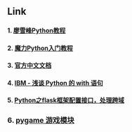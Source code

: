 ## Link

#### 1. [廖雪峰Python教程](<https://www.liaoxuefeng.com/wiki/0014316089557264a6b348958f449949df42a6d3a2e542c000>)

#### 2. [魔力Python入门教程](<http://www.opython.com/python3>)

#### 3. [官方中文文档](https://docs.python.org/zh-cn/3.6/)

#### 4. [IBM - 浅谈 Python 的 with 语句](<https://www.ibm.com/developerworks/cn/opensource/os-cn-pythonwith/>)

#### 5. [Python之flask框架配置接口，处理跨域](<https://blog.csdn.net/weixin_40970987/article/details/86064245>)

### 6. [pygame 游戏模块](<https://www.pygame.org/news>)

